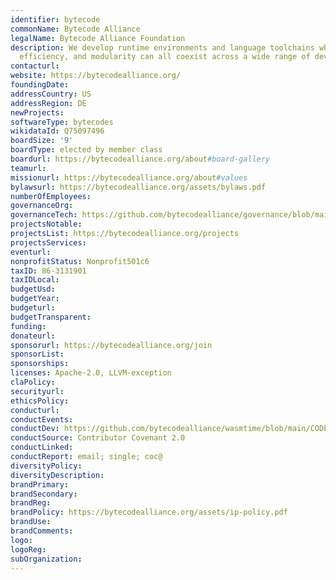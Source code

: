 ```yaml
---
identifier: bytecode
commonName: Bytecode Alliance
legalName: Bytecode Alliance Foundation
description: We develop runtime environments and language toolchains where security,
  efficiency, and modularity can all coexist across a wide range of devices and architectures
contacturl:
website: https://bytecodealliance.org/
foundingDate:
addressCountry: US
addressRegion: DE
newProjects:
softwareType: bytecodes
wikidataId: Q75097496
boardSize: '9'
boardType: elected by member class
boardurl: https://bytecodealliance.org/about#board-gallery
teamurl:
missionurl: https://bytecodealliance.org/about#values
bylawsurl: https://bytecodealliance.org/assets/bylaws.pdf
numberOfEmployees:
governanceOrg:
governanceTech: https://github.com/bytecodealliance/governance/blob/main/TSC/charter.md
projectsNotable:
projectsList: https://bytecodealliance.org/projects
projectsServices:
eventurl:
nonprofitStatus: Nonprofit501c6
taxID: 86-3131901
taxIDLocal:
budgetUsd:
budgetYear:
budgeturl:
budgetTransparent:
funding:
donateurl:
sponsorurl: https://bytecodealliance.org/join
sponsorList:
sponsorships:
licenses: Apache-2.0, LLVM-exception
claPolicy:
securityurl:
ethicsPolicy:
conducturl:
conductEvents:
conductDev: https://github.com/bytecodealliance/wasmtime/blob/main/CODE_OF_CONDUCT.md
conductSource: Contributor Covenant 2.0
conductLinked:
conductReport: email; single; coc@
diversityPolicy:
diversityDescription:
brandPrimary:
brandSecondary:
brandReg:
brandPolicy: https://bytecodealliance.org/assets/ip-policy.pdf
brandUse:
brandComments:
logo:
logoReg:
subOrganization:
---
```


